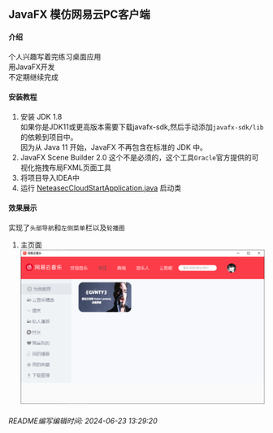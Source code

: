 ## JavaFX 模仿网易云PC客户端

#### 介绍

个人兴趣写着完练习桌面应用  
用JavaFX开发  
不定期继续完成

#### 安装教程

1.  安装 JDK 1.8  
    如果你是JDK11或更高版本需要下载javafx-sdk,然后手动添加```javafx-sdk/lib```的依赖到项目中。  
    因为从 Java 11 开始，JavaFX 不再包含在标准的 JDK 中。
2.  JavaFX Scene Builder 2.0 这个不是必须的，这个工具`Oracle`官方提供的可视化拖拽布局FXML页面工具
2.  将项目导入IDEA中
3.  运行 [NeteasecCloudStartApplication.java](src%2Fmain%2Fjava%2Forg%2Fsmog%2Fneteasecloud%2FNeteasecCloudStartApplication.java) 启动类

#### 效果展示

实现了`头部导航`和`左侧菜单`栏以及`轮播图`

1. 主页面
![img.png](./doc/img.png)


###### README编写编辑时间: 2024-06-23 13:29:20
